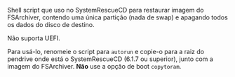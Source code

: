 Shell script que uso no SystemRescueCD para restaurar imagem do FSArchiver, contendo uma única partição (nada de swap) e apagando todos os dados do disco de destino.

Não suporta UEFI.

Para usá-lo, renomeie o script para `autorun` e copie-o para a raiz do pendrive onde está o SystemRescueCD (6.1.7 ou superior), junto com a imagem do FSArchiver. **Não** use a opção de boot `copytoram`.
